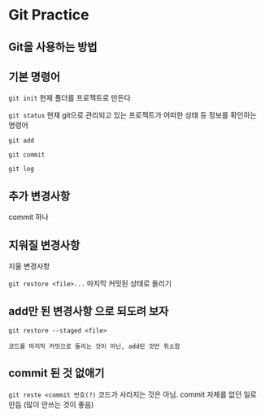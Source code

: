 # Git Practice
## Git을 사용하는 방법

## 기본 명령어

`git init`
    현재 폴더를 프로젝트로 만든다

`git status`
    현재 git으로 관리되고 있는 프로젝트가 어떠한 상태 등 정보를 확인하는 명령어

`git add`

`git commit`

`git log`

## 추가 변경사항

commit 하나

## 지워질 변경사항

지울 변경사항

`git restore <file>...` 
    마지막 커밋된 상태로 돌리기

## add만 된 변경사항 으로 되도려 보자

`git restore --staged <file>`

    코드를 마지막 커밋으로 돌리는 것이 아닌, add된 것만 취소함

## commit 된 것 없애기
`git reste <commit 번호(?)`
    코드가 사라지는 것은 아님. commit 자체를 없던 일로 만듬 (많이 안쓰는 것이 좋음)
